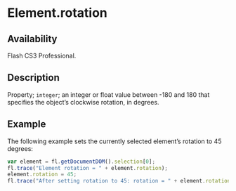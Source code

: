 # Element.rotation

## Availability

Flash CS3 Professional.

## Description

Property; `integer`; an integer or float value between -180 and 180 that specifies the object’s clockwise rotation, in degrees.

## Example

The following example sets the currently selected element’s rotation to 45 degrees:

```javascript
var element = fl.getDocumentDOM().selection[0];
fl.trace("Element rotation = " + element.rotation);
element.rotation = 45;
fl.trace("After setting rotation to 45: rotation = " + element.rotation);
```
